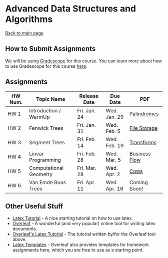 Advanced Data Structures and Algorithms
===============================

[Back to main page](../readme.html)



<a name="introduction"></a>How to Submit Assignments
--------------------------------------- 

We will be using [Gradescope](https://gradescope.com) for this course. You can learn more about how to use Gradescope for this course [here](./gradescope.html).


<a name="introduction"></a>Assignments
--------------------------------------- 

| HW Num. | Topic Name | Release Date | Due Date | PDF |
|--|------|----|----|---|
| HW 1 | Introduction / WarmUp | Fri. Jan. 24 | Wed. Jan. 29 | [Palindromes](./palindromes.pdf) |
| HW 2 | Fenwick Trees | Fri. Jan. 31 | Wed. Feb. 5 | [File Storage](./filestorage.pdf) |
| HW 3 | Segment Trees | Fri. Feb. 14 | Wed. Feb. 19 | [Transforms](./transforms.pdf) |
| HW 4 | Linear Programming | Fri. Feb. 28 | Wed. Mar. 5 | [Business Flow](./businessflow.pdf) |
| HW 5 | Computational Geometry | Fri. Mar. 28  | Wed. Apr. 2 | [Cows](./cows.pdf) |
| HW 6 | Van Emde Boas Trees | Fri. Apr. 11  | Wed. Apr. 16 | Coming Soon! |

<a name="other"></a>Other Useful Stuff
---------------------------------------


- [Latex Tutorial](https://www.latex-tutorial.com/tutorials/) - A nice starting tutorial on how to use latex. 
- [Overleaf](https://overleaf.com) - A wonderful (and very popular) online tool for writing latex documents. 
- [Overleaf's Latex Tutorial](https://www.overleaf.com/learn/latex/Tutorials) - The tutorial written by/for the Overleaf tool above.
- [Latex Templates](https://www.overleaf.com/latex/examples/tagged/homework) - Overleaf also provides templates for homework assignments here, which you are free to use as a starting point.

